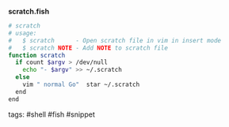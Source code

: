 **scratch.fish**

```sh
# scratch
# usage:
#   $ scratch      - Open scratch file in vim in insert mode
#   $ scratch NOTE - Add NOTE to scratch file
function scratch
  if count $argv > /dev/null
    echo "- $argv" >> ~/.scratch
  else
    vim " normal Go"  star ~/.scratch
  end
end
```

tags: #shell #fish #snippet